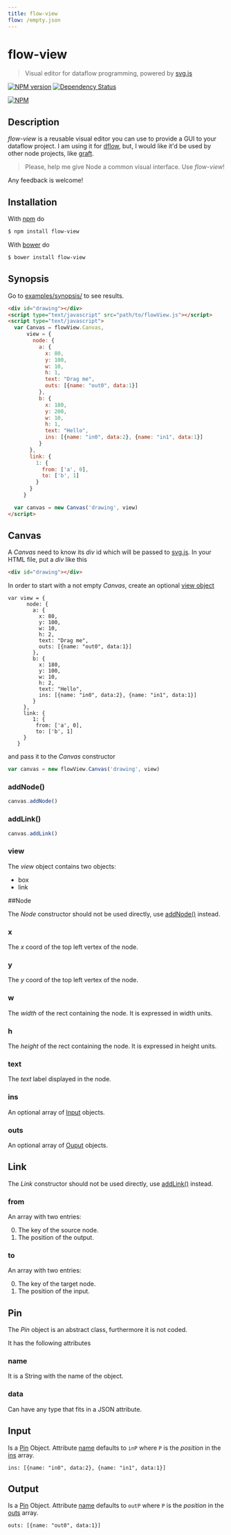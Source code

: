 ```yaml
---
title: flow-view
flow: /empty.json
---
```

# flow-view

> Visual editor for dataflow programming, powered by [svg.js][1]

[![NPM version](https://badge.fury.io/js/flow-view.png)](http://badge.fury.io/js/flow-view) [![Dependency Status](https://gemnasium.com/fibo/flow-view.png)](https://gemnasium.com/fibo/flow-view)

[![NPM](https://nodei.co/npm-dl/flow-view.png)](https://nodei.co/npm-dl/flow-view/)

## Description

*flow-view* is a reusable visual editor you can use to provide a GUI to your dataflow project. I am using it for [dflow](http://g14n.info/dflow), but, I would like it'd be used by other node projects, like [graft](https://github.com/GraftJS/graft).

> Please, help me give Node a common visual interface. Use *flow-view*!

Any feedback is welcome!

## Installation

With [npm](https://npmjs.org/) do

```bash
$ npm install flow-view
```

With [bower](http://bower.io/) do

```bash
$ bower install flow-view
```

## Synopsis

Go to [examples/synopsis/](http://g14n.info/flow-view/examples/synopsis.html) to see results.

```html
<div id="drawing"></div>
<script type="text/javascript" src="path/to/flowView.js"></script>
<script type="text/javascript">
  var Canvas = flowView.Canvas,
      view = {
        node: {
          a: {
            x: 80,
            y: 100,
            w: 10,
            h: 1,
            text: "Drag me",
            outs: [{name: "out0", data:1}]
          },
          b: {
            x: 180,
            y: 200,
            w: 10,
            h: 1,
            text: "Hello",
            ins: [{name: "in0", data:2}, {name: "in1", data:1}]
          }
       },
       link: {
         1: {
           from: ['a', 0],
           to: ['b', 1]
         }
       }
     }

  var canvas = new Canvas('drawing', view)
</script>
```

## Canvas

A *Canvas* need to know its *div* id which will be passed to [svg.js][1]. In your HTML file, put a *div* like this

```html
<div id="drawing"></div>
```

In order to start with a not empty *Canvas*, create an optional [view object](#view)


```
var view = {
      node: {
        a: {
          x: 80,
          y: 100,
          w: 10,
          h: 2,
          text: "Drag me",
          outs: [{name: "out0", data:1}]
        },
        b: {
          x: 180,
          y: 100,
          w: 10,
          h: 2,
          text: "Hello",
          ins: [{name: "in0", data:2}, {name: "in1", data:1}]
        }
     },
     link: {
        1: {
         from: ['a', 0],
         to: ['b', 1]
     }
   }
```

and pass it to the *Canvas* constructor

```js
var canvas = new flowView.Canvas('drawing', view)
```

### addNode()

```js
canvas.addNode()
```

### addLink()

```js
canvas.addLink()
```

### view

The *view* object contains two objects:

  * box
  * link


##Node 

The *Node* constructor should not be used directly, use [addNode()](#addnode) instead.

### x

The *x* coord of the top left vertex of the node.

### y

The *y* coord of the top left vertex of the node.

### w

The *width* of the rect containing the node. It is expressed in width units.

### h

The *height* of the rect containing the node. It is expressed in height units.

### text

The *text* label displayed in the node.

### ins

An optional array of [Input](#input) objects.

### outs

An optional array of [Ouput](#output) objects.

## Link

The *Link* constructor should not be used directly, use [addLink()](#addlink) instead.

### from

An array with two entries:

  0. The key of the source node.
  1. The position of the output.

### to

An array with two entries:

  0. The key of the target node.
  1. The position of the input.

## Pin

The *Pin* object is an abstract class, furthermore it is not coded.

It has the following attributes

### name

It is a String with the name of the object.

### data

Can have any type that fits in a JSON attribute.

## Input

Is a [Pin](#pin) Object. Attribute [name](#name) defaults to `inP` where `P` is the *position* in the [ins](#ins) array.

```
ins: [{name: "in0", data:2}, {name: "in1", data:1}]
```

## Output

Is a [Pin](#pin) Object. Attribute [name](#name) defaults to `outP` where `P` is the *position* in the [outs](#outs) array.

```
outs: [{name: "out0", data:1}]
```


  [1]: http://svgjs.com/ "SVG.js"

